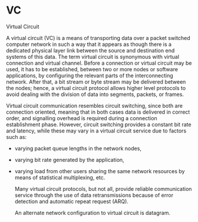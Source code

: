 # VC


Virtual Circuit

A virtual circuit (VC) is a means of transporting data over a packet
switched computer network in such a way that it appears as though there
is a dedicated physical layer link between the source and destination
end systems of this data. The term virtual circuit is synonymous with
virtual connection and virtual channel. Before a connection or virtual
circuit may be used, it has to be established, between two or more nodes
or software applications, by configuring the relevant parts of the
interconnecting network. After that, a bit stream or byte stream may be
delivered between the nodes; hence, a virtual circuit protocol allows
higher level protocols to avoid dealing with the division of data into
segments, packets, or frames.

Virtual circuit communication resembles circuit switching, since both
are connection oriented, meaning that in both cases data is delivered in
correct order, and signalling overhead is required during a connection
establishment phase. However, circuit switching provides a constant bit
rate and latency, while these may vary in a virtual circuit service due
to factors such as:

- varying packet queue lengths in the network nodes,

- varying bit rate generated by the application,

- varying load from other users sharing the same network resources by
    means of statistical multiplexing, etc.

    Many virtual circuit protocols, but not all, provide reliable
    communication service through the use of data retransmissions
    because of error detection and automatic repeat request (ARQ).

    An alternate network configuration to virtual circuit is datagram.

